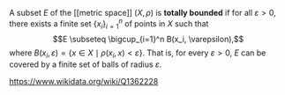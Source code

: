 A subset $E$ of the [[metric space]] $(X,\rho)$ is **totally bounded** if for all $\varepsilon > 0$, there exists a finite set $\{x_i\}_{i=1}^n$ of points in $X$ such that $$E \subseteq \bigcup_{i=1}^n B(x_i, \varepsilon),$$ where $B(x_i, \varepsilon) = \{x \in X \mid \rho(x_i,x)< \varepsilon\}.$ That is, for every $\varepsilon > 0$, $E$ can be covered by a finite set of balls of radius $\varepsilon$.

https://www.wikidata.org/wiki/Q1362228